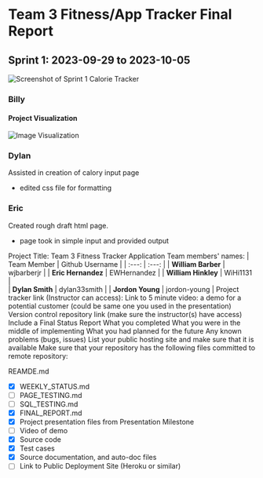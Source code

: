 # Team 3 Fitness/App Tracker Final Report

## Sprint 1: 2023-09-29 to 2023-10-05

![Screenshot of Sprint 1 Calorie Tracker](images/weekly_status/sprint_01/calorie_tracker_screenshot.png)

### Billy

#### Project Visualization

![Image Visualization](images/weekly_status/sprint_01//Future_Plan_Visualization.jpg)

### Dylan

Assisted in creation of calory input page
- edited css file for formatting

### Eric

Created rough draft html page.
- page took in simple input and provided output




Project Title: Team 3 Fitness Tracker Application
Team members' names:
| Team Member | Github Username |
| :---: | :---: |
| **William Barber** | wjbarberjr | 
| **Eric Hernandez** | EWHernandez |
| **William Hinkley** | WiHi1131 |  
| **Dylan Smith** | dylan33smith |
| **Jordon Young** | jordon-young |
Project tracker link (Instructor can access): 
Link to 5 minute video: a demo for a potential customer (could be same one you used in the presentation)
Version control repository link (make sure the instructor(s) have access)
Include a Final Status Report
What you completed
What you were in the middle of implementing
What you had planned for the future
Any known problems (bugs, issues)
List your public hosting site and make sure that it is available
Make sure that your repository has the following files committed to remote repository:

REAMDE.md
- [X] WEEKLY_STATUS.md
- [ ] PAGE_TESTING.md
- [ ] SQL_TESTING.md
- [X] FINAL_REPORT.md
- [X] Project presentation files from Presentation Milestone
- [ ] Video of demo
- [X] Source code
- [X] Test cases
- [X] Source documentation, and auto-doc files
- [ ] Link to Public Deployment Site (Heroku or similar)